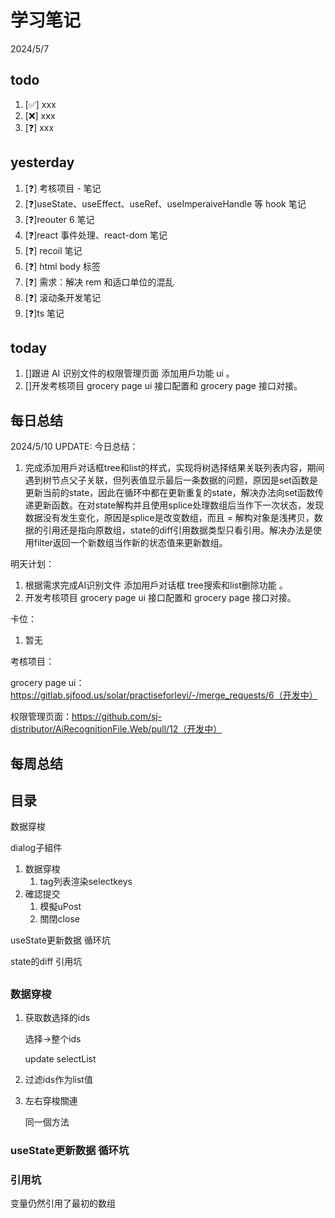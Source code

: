 # 学习笔记

2024/5/7

## todo

1. [✅] xxx
2. [❌] xxx
3. [❓] xxx

## yesterday

1. [❓] 考核项目 - 笔记
2. [❓]useState、useEffect、useRef、useImperaiveHandle 等 hook 笔记
3. [❓]reouter 6 笔记
4. [❓]react 事件处理、react-dom 笔记
5. [❓] recoil 笔记
6. [❓] html body 标签
7. [❓] 需求：解决 rem 和适口单位的混乱
8. [❓] 滚动条开发笔记
9. [❓]ts 笔记

## today

1. []跟进 AI 识别文件的权限管理页面 添加用戶功能 ui 。
2. []开发考核项目 grocery page ui 接口配置和 grocery page 接口对接。

## 每日总结

2024/5/10 UPDATE:
今日总结：

1. 完成添加用戶对话框tree和list的样式，实现将树选择结果关联列表内容，期间遇到树节点父子关联，但列表值显示最后一条数据的问题，原因是set函数是更新当前的state，因此在循环中都在更新重复的state，解决办法向set函数传递更新函数。在对state解构并且使用splice处理数组后当作下一次状态，发现数据没有发生变化，原因是splice是改变数组，而且 = 解构对象是浅拷贝，数据的引用还是指向原数组，state的diff引用数据类型只看引用。解决办法是使用filter返回一个新数组当作新的状态值来更新数组。



明天计划：

1. 根据需求完成AI识别文件 添加用戶对话框 tree搜索和list删除功能 。
2. 开发考核项目 grocery page ui 接口配置和 grocery page 接口对接。



卡位：

1.  暂无

考核项目：

grocery page ui：https://gitlab.sjfood.us/solar/practiseforlevi/-/merge_requests/6（开发中）

权限管理页面：https://github.com/sj-distributor/AiRecognitionFile.Web/pull/12（开发中）

## 每周总结

## 目录

数据穿梭

dialog子組件

1. 数据穿梭
   1. tag列表渲染selectkeys
2. 確認提交
   1. 模擬uPost
   2. 關閉close

useState更新数据 循环坑

state的diff 引用坑

## 

### 数据穿梭

1. 获取数选择的ids

   选择->整个ids

   update selectList

2. 过滤ids作为list值

3. 左右穿梭關連

   同一個方法

### useState更新数据 循环坑



### 引用坑

变量仍然引用了最初的数组

